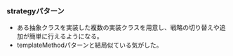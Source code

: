 ### strategyパターン

- ある抽象クラスを実装した複数の実装クラスを用意し、戦略の切り替えや追加が簡単に行えるようになる。
- templateMethodパターンと結局似ている気がした。